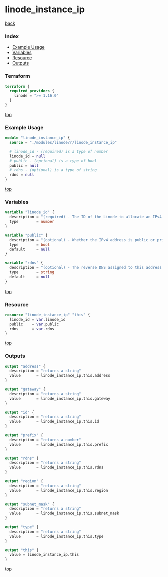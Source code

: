 # linode_instance_ip

[back](../linode.md)

### Index

- [Example Usage](#example-usage)
- [Variables](#variables)
- [Resource](#resource)
- [Outputs](#outputs)

### Terraform

```terraform
terraform {
  required_providers {
    linode = ">= 1.16.0"
  }
}
```

[top](#index)

### Example Usage

```terraform
module "linode_instance_ip" {
  source = "./modules/linode/r/linode_instance_ip"

  # linode_id - (required) is a type of number
  linode_id = null
  # public - (optional) is a type of bool
  public = null
  # rdns - (optional) is a type of string
  rdns = null
}
```

[top](#index)

### Variables

```terraform
variable "linode_id" {
  description = "(required) - The ID of the Linode to allocate an IPv4 address for."
  type        = number
}

variable "public" {
  description = "(optional) - Whether the IPv4 address is public or private."
  type        = bool
  default     = null
}

variable "rdns" {
  description = "(optional) - The reverse DNS assigned to this address."
  type        = string
  default     = null
}
```

[top](#index)

### Resource

```terraform
resource "linode_instance_ip" "this" {
  linode_id = var.linode_id
  public    = var.public
  rdns      = var.rdns
}
```

[top](#index)

### Outputs

```terraform
output "address" {
  description = "returns a string"
  value       = linode_instance_ip.this.address
}

output "gateway" {
  description = "returns a string"
  value       = linode_instance_ip.this.gateway
}

output "id" {
  description = "returns a string"
  value       = linode_instance_ip.this.id
}

output "prefix" {
  description = "returns a number"
  value       = linode_instance_ip.this.prefix
}

output "rdns" {
  description = "returns a string"
  value       = linode_instance_ip.this.rdns
}

output "region" {
  description = "returns a string"
  value       = linode_instance_ip.this.region
}

output "subnet_mask" {
  description = "returns a string"
  value       = linode_instance_ip.this.subnet_mask
}

output "type" {
  description = "returns a string"
  value       = linode_instance_ip.this.type
}

output "this" {
  value = linode_instance_ip.this
}
```

[top](#index)